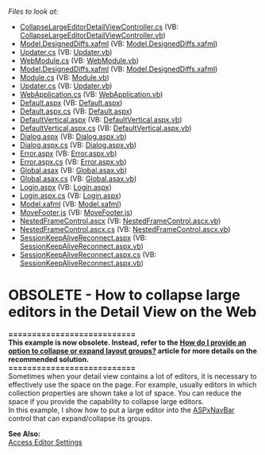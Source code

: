 <!-- default file list -->
*Files to look at*:

* [CollapseLargeEditorDetailViewController.cs](./CS/WebSolution.Module.Web/CollapseLargeEditorDetailViewController.cs) (VB: [CollapseLargeEditorDetailViewController.vb](./VB/WebSolution.Module.Web/CollapseLargeEditorDetailViewController.vb))
* [Model.DesignedDiffs.xafml](./CS/WebSolution.Module.Web/Model.DesignedDiffs.xafml) (VB: [Model.DesignedDiffs.xafml](./VB/WebSolution.Module.Web/Model.DesignedDiffs.xafml))
* [Updater.cs](./CS/WebSolution.Module.Web/Updater.cs) (VB: [Updater.vb](./VB/WebSolution.Module.Web/Updater.vb))
* [WebModule.cs](./CS/WebSolution.Module.Web/WebModule.cs) (VB: [WebModule.vb](./VB/WebSolution.Module.Web/WebModule.vb))
* [Model.DesignedDiffs.xafml](./CS/WebSolution.Module/Model.DesignedDiffs.xafml) (VB: [Model.DesignedDiffs.xafml](./VB/WebSolution.Module/Model.DesignedDiffs.xafml))
* [Module.cs](./CS/WebSolution.Module/Module.cs) (VB: [Module.vb](./VB/WebSolution.Module/Module.vb))
* [Updater.cs](./CS/WebSolution.Module/Updater.cs) (VB: [Updater.vb](./VB/WebSolution.Module/Updater.vb))
* [WebApplication.cs](./CS/WebSolution.Web/ApplicationCode/WebApplication.cs) (VB: [WebApplication.vb](./VB/WebSolution.Web/ApplicationCode/WebApplication.vb))
* [Default.aspx](./CS/WebSolution.Web/Default.aspx) (VB: [Default.aspx](./VB/WebSolution.Web/Default.aspx))
* [Default.aspx.cs](./CS/WebSolution.Web/Default.aspx.cs) (VB: [Default.aspx](./VB/WebSolution.Web/Default.aspx))
* [DefaultVertical.aspx](./CS/WebSolution.Web/DefaultVertical.aspx) (VB: [DefaultVertical.aspx.vb](./VB/WebSolution.Web/DefaultVertical.aspx.vb))
* [DefaultVertical.aspx.cs](./CS/WebSolution.Web/DefaultVertical.aspx.cs) (VB: [DefaultVertical.aspx.vb](./VB/WebSolution.Web/DefaultVertical.aspx.vb))
* [Dialog.aspx](./CS/WebSolution.Web/Dialog.aspx) (VB: [Dialog.aspx.vb](./VB/WebSolution.Web/Dialog.aspx.vb))
* [Dialog.aspx.cs](./CS/WebSolution.Web/Dialog.aspx.cs) (VB: [Dialog.aspx.vb](./VB/WebSolution.Web/Dialog.aspx.vb))
* [Error.aspx](./CS/WebSolution.Web/Error.aspx) (VB: [Error.aspx.vb](./VB/WebSolution.Web/Error.aspx.vb))
* [Error.aspx.cs](./CS/WebSolution.Web/Error.aspx.cs) (VB: [Error.aspx.vb](./VB/WebSolution.Web/Error.aspx.vb))
* [Global.asax](./CS/WebSolution.Web/Global.asax) (VB: [Global.asax.vb](./VB/WebSolution.Web/Global.asax.vb))
* [Global.asax.cs](./CS/WebSolution.Web/Global.asax.cs) (VB: [Global.asax.vb](./VB/WebSolution.Web/Global.asax.vb))
* [Login.aspx](./CS/WebSolution.Web/Login.aspx) (VB: [Login.aspx](./VB/WebSolution.Web/Login.aspx))
* [Login.aspx.cs](./CS/WebSolution.Web/Login.aspx.cs) (VB: [Login.aspx](./VB/WebSolution.Web/Login.aspx))
* [Model.xafml](./CS/WebSolution.Web/Model.xafml) (VB: [Model.xafml](./VB/WebSolution.Web/Model.xafml))
* [MoveFooter.js](./CS/WebSolution.Web/MoveFooter.js) (VB: [MoveFooter.js](./VB/WebSolution.Web/MoveFooter.js))
* [NestedFrameControl.ascx](./CS/WebSolution.Web/NestedFrameControl.ascx) (VB: [NestedFrameControl.ascx.vb](./VB/WebSolution.Web/NestedFrameControl.ascx.vb))
* [NestedFrameControl.ascx.cs](./CS/WebSolution.Web/NestedFrameControl.ascx.cs) (VB: [NestedFrameControl.ascx.vb](./VB/WebSolution.Web/NestedFrameControl.ascx.vb))
* [SessionKeepAliveReconnect.aspx](./CS/WebSolution.Web/SessionKeepAliveReconnect.aspx) (VB: [SessionKeepAliveReconnect.aspx.vb](./VB/WebSolution.Web/SessionKeepAliveReconnect.aspx.vb))
* [SessionKeepAliveReconnect.aspx.cs](./CS/WebSolution.Web/SessionKeepAliveReconnect.aspx.cs) (VB: [SessionKeepAliveReconnect.aspx.vb](./VB/WebSolution.Web/SessionKeepAliveReconnect.aspx.vb))
<!-- default file list end -->
# OBSOLETE - How to collapse large editors in the Detail View on the Web


<p><strong>===========================</strong><br /><strong>This example is now obsolete. Instead, refer to the <a href="https://www.devexpress.com/Support/Center/p/S135134">How do I provide an option to collapse or expand layout groups?</a> article for more details on the recommended solution.</strong><br /><strong>===========================</strong><br />Sometimes when your detail view contains a lot of editors, it is necessary to effectively use the space on the page. For example, usually editors in which collection properties are shown take a lot of space. You can reduce the space if you provide the capability to collapse large editors.<br /> In this example, I show how to put a large editor into the <a href="http://documentation.devexpress.com/#AspNet/clsDevExpressWebASPxNavBarASPxNavBartopic">ASPxNavBar</a> control that can expand/collapse its groups.</p>
<p><strong>See Also:</strong><br /> <a href="http://documentation.devexpress.com/#Xaf/CustomDocument2729">Access Editor Settings</a></p>

<br/>


